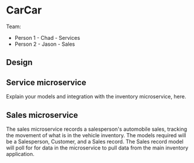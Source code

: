 # CarCar

Team:

* Person 1 - Chad - Services
* Person 2 - Jason - Sales

## Design

## Service microservice

Explain your models and integration with the inventory
microservice, here.

## Sales microservice

The sales microservice records a salesperson's automobile sales, tracking the movement of what is in the vehicle inventory. The models required will be a Salesperson, Customer, and a Sales record. The Sales record model will poll for for data in the microservice to pull data from the main inventory application.